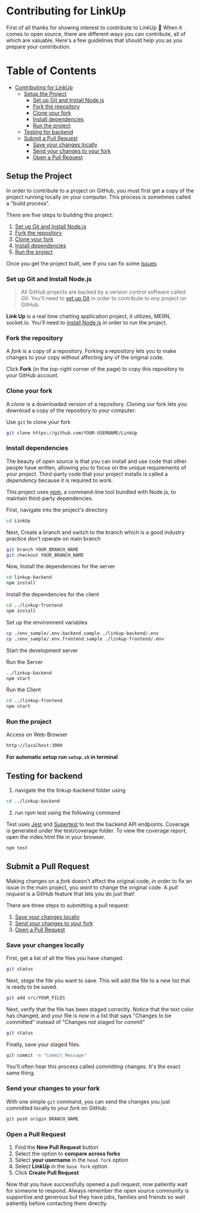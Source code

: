 # Contributing for LinkUp

First of all thanks for showing interest to contribute to LinkUp 💖
When it comes to open source, there are different ways you can contribute, all of which are valuable. Here's a few guidelines that should help you as you prepare your contribution.

Table of Contents
=================

* [Contributing for LinkUp](#contributing-for-linkup)
  * [Setup the Project](#setup-the-project)
    * [Set up Git and Install Node.js](#set-up-git-and-install-nodejs)
    * [Fork the repository](#fork-the-repository)
    * [Clone your fork](#clone-your-fork)
    * [Install dependencies](#install-dependencies)
    * [Run the project](#run-the-project)
  * [Testing for backend](#testing-for-backend)
  * [Submit a Pull Request](#submit-a-pull-request)
    * [Save your changes locally](#save-your-changes-locally)
    * [Send your changes to your fork](#send-your-changes-to-your-fork)
    * [Open a Pull Request](#open-a-pull-request)

## Setup the Project

In order to contribute to a project on GitHub, you must first get a copy of the project running locally on your computer. This process is sometimes called a "build process".

There are five steps to building this project:

1. [Set up Git and Install Node.js](#set-up-git-and-install-nodejs)
1. [Fork the repository](#fork-the-repository)
1. [Clone your fork](#clone-your-fork)
1. [Install dependencies](#install-dependencies)
1. [Run the project](#run-the-project)

Once you get the project built, see if you can fix some [issues](https://github.com/arpittyagi102/LinkUp/issues?q=is%3Aissue+is%3Aopen)

### Set up Git and Install Node.js

> All GitHub projects are backed by a version control software called *Git*. You'll need to [set up Git](https://docs.github.com/en/get-started/quickstart/set-up-git) in order to contribute to *any* project on GitHub.

**Link Up** is a real time chatting application project, it utilizes, MERN, socket.io. You'll need to [install Node.js](https://nodejs.org/en/) in order to run the project.

### Fork the repository

A *fork* is a copy of a repository. Forking a repository lets you to make changes to your copy without affecting any of the original code.

Click **Fork** (in the top-right corner of the page) to copy this repository to your GitHub account.

### Clone your fork

A *clone* is a downloaded version of a repository. Cloning our fork lets you download a copy of the repository to your computer.

Use `git` to clone your fork

```bash
git clone https://github.com/YOUR-USERNAME/LinkUp
```

### Install dependencies

The beauty of open source is that you can install and use code that other people have written, allowing you to focus on the unique requirements of your project. Third-party code that your project installs is called a *dependency* because it is required to work.

This project uses [npm](https://www.npmjs.com/), a command-line tool bundled with Node.js, to maintain third-party dependencies.

First, navigate into the project's directory

```bash
cd LinkUp
```

Next, Create a branch and switch to the branch which is a good industry practice don't operate on main branch

```bash
git branch YOUR_BRANCH_NAME
git checkout YOUR_BRANCH_NAME
```

Now, Install the dependencies for the server

```bash
cd linkup-backend
npm install
```

Install the dependencies for the client

```bash
cd ../linkup-frontend
npm install
```

Set up the environment variables

```bash
cp ./env_sample/.env.backend.sample ./linkup-backend/.env
cp ./env_sample/.env.frontend.sample ./linkup-frontend/.env
```

Start the development server

Run the Server

```bash
../linkup-backend
npm start
```

Run the Client

```bash
cd ../linkup-frontend
npm start
```

### Run the project

Access on Web-Browser

```bash
http://localhost:3000
```

**For automatic setup run  ```setup.sh``` in terminal**

## Testing for backend

1. navigate the the linkup-backend folder using

```bash
cd ../linkup-backend
```  

2. run npm test using the following command

Test uses [Jest](https://jestjs.io/) and [Supertest](https://www.npmjs.com/package/supertest) to test the backend API endpoints.
Coverage is generated under the test/coverage folder. To view the coverage report, open the index.html file in your browser.

```bash
npm test
```

## Submit a Pull Request

Making changes on a *fork* doesn't affect the original code, in order to fix an issue in the main project, you *want* to change the original code. A *pull request* is a GitHub feature that lets you do just that!

There are three steps to submitting a pull request:

1. [Save your changes locally](#save-your-changes-locally)
2. [Send your changes to your fork](#send-your-changes-to-your-fork)
3. [Open a Pull Request](#open-a-pull-request)

### Save your changes locally

First, get a list of all the files you have changed.

```bash
git status
```

Next, *stage* the file you want to save. This will add the file to a new list that is ready to be saved.

```bash
git add src/YOUR_FILES
```

Next, verify that the file has been staged correctly. Notice that the text color has changed, and your file is now in a list that says "Changes to be committed" instead of "Changes not staged for commit"

```bash
git status
```

Finally, save your staged files.

```bash
git commit -m "Commit_Message"
```

You'll often hear this process called *committing* changes. It's the exact same thing.

### Send your changes to your fork

With one simple `git` command, you can send the changes you just committed locally to your *fork* on GitHub.

```bash
git push origin BRANCH_NAME
```

### Open a Pull Request

1. Find the **New Pull Request** button
2. Select the option to **compare across forks**
3. Select **your username** in the `head fork` option
4. Select **LinkUp** in the `base fork` option
5. Click **Create Pull Request**

Now that you have successfully opened a pull request, now patiently wait for someone to respond. Always remember the open source community is supportive and generous but they have jobs, families and friends so wait patiently before contacting them directly.

